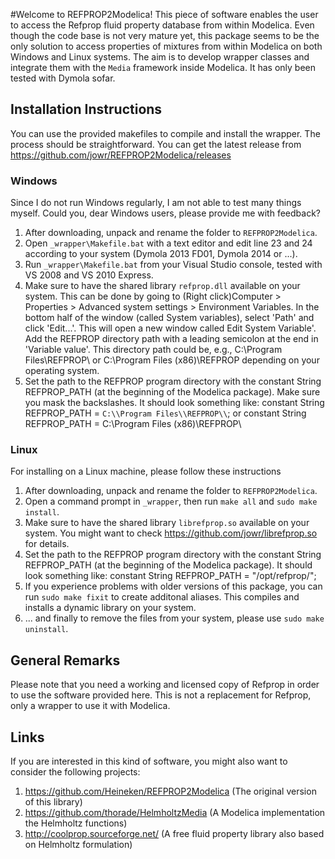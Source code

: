 #Welcome to REFPROP2Modelica!
This piece of software enables the user to access the Refprop fluid property database from within Modelica. Even though the code base is not very mature yet, this package seems to be the only solution to access properties of mixtures from within Modelica on both Windows and Linux systems. The aim is to develop wrapper classes and integrate them with the `Media` framework inside Modelica. It has only been tested with Dymola sofar. 

## Installation Instructions
You can use the provided makefiles to compile and install the wrapper. The process should be straightforward. You can get the latest release from https://github.com/jowr/REFPROP2Modelica/releases

### Windows
Since I do not run Windows regularly, I am not able to test many things myself. Could you, dear Windows users, please 
provide me with feedback?

1.  After downloading, unpack and rename the folder to `REFPROP2Modelica`.
2.  Open `_wrapper\Makefile.bat` with a text editor and edit line 23 and 24 according to your system (Dymola 2013 FD01, Dymola 2014 or ...).
3.  Run `_wrapper\Makefile.bat` from your Visual Studio console, tested with VS 2008 and VS 2010 Express.
4.  Make sure to have the shared library `refprop.dll` available on your system. This can be done by going to (Right click)Computer > Properties > Advanced system settings > Environment Variables. In the bottom half of the window (called System variables), select 'Path' and click 'Edit...'. This will open a new window called Edit System Variable'. Add the REFPROP directory path with a leading semicolon at the end in 'Variable value'. This directory path could be, e.g., C:\Program Files\REFPROP\ or C:\Program Files (x86)\REFPROP depending on your operating system.
5.  Set the path to the REFPROP program directory with the constant String REFPROP_PATH (at the beginning of the Modelica package). Make sure you mask the backslashes. It should look something like: constant String REFPROP_PATH = `C:\\Program Files\\REFPROP\\`; or constant String REFPROP_PATH = C:\\Program Files (x86)\\REFPROP\\


### Linux
For installing on a Linux machine, please follow these instructions

1.  After downloading, unpack and rename the folder to `REFPROP2Modelica`.
2.  Open a command prompt in `_wrapper`, then run `make all` and `sudo make install`.
3.  Make sure to have the shared library `librefprop.so` available on your system. You might want to check https://github.com/jowr/librefprop.so for details. 
4.  Set the path to the REFPROP program directory with the constant String REFPROP_PATH (at the beginning of the Modelica package). It should look something like: constant String REFPROP_PATH = "/opt/refprop/"; 
5.  If you experience problems with older versions of this package, you can run `sudo make fixit` to create additonal aliases. This compiles and installs a dynamic library on your system. 
6.  ... and finally to remove the files from your system, please use `sudo make uninstall`.


## General Remarks
Please note that you need a working and licensed copy of Refprop in order to use the software provided here. 
This is not a replacement for Refprop, only a wrapper to use it with Modelica.

## Links
If you are interested in this kind of software, you might also want to consider the following projects:

1.  https://github.com/Heineken/REFPROP2Modelica (The original version of this library)
2.  https://github.com/thorade/HelmholtzMedia (A Modelica implementation the Helmholtz functions)
3.  http://coolprop.sourceforge.net/ (A free fluid property library also based on Helmholtz formulation)
